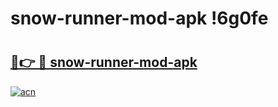 # snow-runner-mod-apk !6g0fe

# <h2><a href="https://23tuqt.esa.edu.pl?title=snow-runner-mod-apk&ref=6g0fe">🔗👉 🔴 snow-runner-mod-apk</a></h2>

[![acn](https://github.com/user-attachments/assets/0f9c940e-d8b0-45ae-aac7-cd30a18b3e1c)](https://23tuqt.esa.edu.pl?title=snow-runner-mod-apk&ref=6g0fe)

